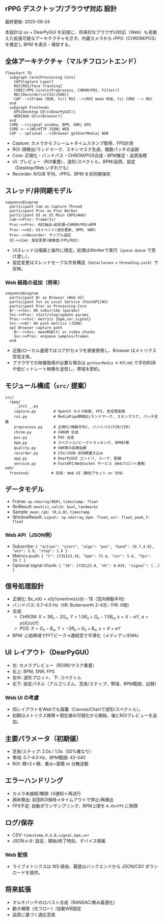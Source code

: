 ## rPPG デスクトップ/ブラウザ対応 設計

最終更新: 2025-08-24

本設計は uv + DearPyGUI を前提に、将来的なブラウザUI対応（Web）も見据えた拡張可能なアーキテクチャを示す。内蔵カメラから rPPG（CHROM/POS）を推定し BPM を表示・保存する。

## 全体アーキテクチャ（マルチフロントエンド）
```mermaid
flowchart TD
  subgraph Core[Processing Core]
    CAP[Capture Layer]
    ROI[ROI/Face Tracking]
    CORE[rPPG Core\n(Preprocess, CHROM/POS, Filter)]
    REC[Recorder\n(CSV/JSON)]
    CAP -->|Frame (BGR, ts)| ROI -->|ROI mean RGB, ts| CORE --> REC
  end
  subgraph Frontends
    DPG[Desktop UI\n(DearPyGUI)]
    WEB[Web UI\n(Browser)]
  end
  CORE -->|signal window, BPM, SNR| DPG
  CORE <-->|WS/HTTP JSON| WEB
  CAP -. optional .->|Browser getUserMedia| WEB
```

- Capture: カメラからフレーム＋タイムスタンプ取得、FPS計測
- ROI: 顔検出/ランドマーク、スキンマスク生成、複数パッチの追跡
- Core: 正規化・バンドパス・CHROM/POS合成・BPM推定・品質指標
- UI: プレビュー（ROI重畳）、波形/スペクトル、BPM/品質、設定（Desktop/Web いずれでも）
- Recorder: R/G/B 平均、rPPG、BPM を非同期保存

## スレッド/非同期モデル
```mermaid
sequenceDiagram
  participant Cam as Capture Thread
  participant Proc as Proc Worker
  participant UI as UI Main (DPG/Web)
  Cam->>Proc: Frame(ts)
  Proc->>Proc: ROI抽出→前処理→CHROM/POS→BPM
  Proc-->>UI: UIイベント(波形更新, BPM, SNR)
  Proc-->>Recorder: サンプル追記
  UI->>Cam: 設定変更(解像度/FPS/ROI)
```
- UIスレッドは描画と操作に限定。処理はWorkerで実行（`queue.Queue` で受け渡し）。
- 設定変更はスレッドセーフな共有構造（`dataclasses` + `threading.Lock`）で反映。

### Web 経路の追加（将来）
```mermaid
sequenceDiagram
  participant Br as Browser (Web UI)
  participant Svc as Local Service (FastAPI/WS)
  participant Proc as Processing Core
  Br-->>Svc: WS subscribe (params)
  Svc->>Proc: start/stop/update params
  Proc-->>Svc: metrics {bpm,snr,signal}
  Svc-->>Br: WS push metrics (JSON)
  opt Browser capture path
    Br-->>Svc: meanRGB(t) or video chunks
    Svc->>Proc: enqueue samples/frames
  end
```
- 近接/ローカル運用ではコアがカメラを直接使用し、Browser はメトリクス受信主体。
- ブラウザでの映像取得が必要な場合は `getUserMedia` → `RTC/WS` で平均RGBや低ビットレート映像を送信し、帯域を節約。

## モジュール構成（`src/` 提案）
```
src/
  rppg/
    __init__.py
    capture.py        # OpenCV カメラ制御, FPS, 色空間変換
    roi.py            # MediaPipe顔検出/ランドマーク, スキンマスク, パッチ定義
    preprocess.py     # 正規化(移動平均), バンドパス(FIR/IIR)
    chrom.py          # CHROM 合成
    pos.py            # POS 合成
    bpm.py            # スペクトル/ピークトラッキング, BPM計算
    quality.py        # SNR等の品質指標
    recorder.py       # CSV/JSON 非同期書き込み
    app.py            # DearPyGUI エントリ, ループ, 配線
    service.py        # FastAPI/WebSocket サービス（Webフロント連携）
web/
  frontend/          # 将来: Web UI（静的アセット or SPA）
```

## データモデル
- Frame: `np.ndarray(BGR)`, `timestamp: float`
- RoiResult: `mask(s)`, `valid: bool`, `landmarks`
- Sample: `mean_rgb: (R,G,B)`, `timestamp`
- WindowResult: `signal: np.ndarray`, `bpm: float`, `snr: float`, `peak_f: float`
### Web API（JSON例）
- Subscribe: `{ "action": "start", "algo": "pos", "band": [0.7,4.0], "win": 2.0, "step": 1.0 }`
- Metrics push: `{ "t": 1735123.10, "bpm": 72.4, "snr": 5.8, "fps": 29.7 }`
- Optional signal chunk: `{ "t0": 1735123.0, "dt": 0.033, "signal": [..] }`

## 信号処理設計
- 正規化: $x_n(t) = x(t)/\overline{x}(t) - 1$（窓内移動平均）
- バンドパス: 0.7–4.0 Hz（IIR: Butterworth 2–4次／FIR: 0相）
- 合成:
  - CHROM: $X=3R_n-2G_n,\ Y=1.5R_n+G_n-1.5B_n,\ s=X-\alpha Y,\ \alpha=\sigma(X)/\sigma(Y)$
  - POS: $X=G_n-B_n,\ Y=-2R_n+G_n+B_n,\ s=X+\alpha Y$
- BPM: 心拍帯域でFFTピーク→連続窓で平滑化（メディアン/EMA）

## UI レイアウト（DearPyGUI）
- 左: カメラプレビュー（ROI枠/マスク重畳）
- 右上: BPM, SNR, FPS
- 右中: 波形プロット、下: スペクトル
- 右下: 設定パネル（アルゴリズム、窓長/ステップ、帯域、BPM範囲、記録）
### Web UI の考慮
- 同レイアウトをWebでも踏襲（Canvas/Chartで波形/スペクトル）。
- 初期はメトリクス推移＋現在値の可視化から開始、後にROIプレビューを追加。

## 主要パラメータ（初期値）
- 窓長/ステップ: 2.0s / 1.0s（50%重なり）
- 帯域: 0.7–4.0 Hz、BPM範囲: 42–240
- ROI: 頬×2＋額、重み=面積 or 分散逆数

## エラーハンドリング
- カメラ未接続/権限: UI通知＋再試行
- 顔未検出: 前回ROI保持→タイムアウトで停止/再検出
- FPS不足: 自動ダウンサンプリング、BPM上限を `0.45×FPS` に制限

## ログ/保存
- CSV: `timestamp,R,G,B,signal,bpm,snr`
- JSONメタ: 設定、開始/終了時刻、デバイス情報
### Web 配信
- ライブメトリクスは WS 経由、履歴はバックエンドから JSON/CSV ダウンロードを提供。

## 将来拡張
- マルチパッチのロバスト合成（RANSAC/重み最適化）
- 動き補償（光フロー）/自動WB固定
- 品質に基づく適応窓長
